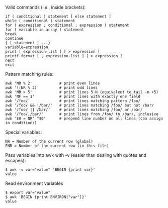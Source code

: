 Valid commands (i.e., inside brackets):
```
if ( conditional ) statement [ else statement ]
while ( conditional ) statement
for ( expression ; conditional ; expression ) statement
for ( variable in array ) statement
break
continue
{ [ statement ] ...}
variable=expression
print [ expression-list ] [ > expression ]
printf format [ , expression-list ] [ > expression ]
next
exit
```

Pattern matching rules:
```
awk 'NR % 2'            # print even lines
awk '!(NR % 2)'         # print odd lines
awk 'NR > 5'            # print lines 5-N (equivalent to tail -n +5)
awk 'NF == 1'           # print lines with exactly one field
awk '/foo/'             # print lines matching pattern /foo/
awk '/foo/ && !/bar/'   # print lines matching /foo/ but not /bar/
awk '/foo/ || /bar/'    # print lines matching /foo/ or /bar/
awk '/foo/,/bar/'       # print lines from /foo/ to /bar/, inclusive
awk '$0 = NR" "$0'      # prepend line number on all lines (can assign in conditions)
```

Special variables:
```
NR = Number of the current row (global)
FNR = Number of the current row (in this file)
```

Pass variables into awk with -v (easier than dealing with quotes and escapes):

```
$ awk -v var="value" 'BEGIN {print var}'
value
```

Read environment variables
```
$ export var="value"
$ awk 'BEGIN {print ENVIRON["var"]}'
value
```
